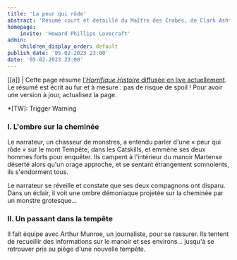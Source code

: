```yaml
---
title: 'La peur qui rôde'
abstract: 'Résumé court et détaillé du Maître des Crabes, de Clark Ashton Smith !'
homepage:
    invite: 'Howard Phillips Lovecraft'
admin:
    children_display_order: default
publish_date: '05-02-2023 23:00'
date: '05-02-2023 23:00'
---
```


[[a]]
| Cette page résume [l'_Horrifique Histoire_ diffusée en live actuellement](https://www.twitch.tv/vchabrette). Le résumé est écrit au fur et à mesure : pas de risque de spoil ! Pour avoir une version à jour, actualisez la page.

*[TW]: Trigger Warning

### I. L'ombre sur la cheminée

Le narrateur, un chasseur de monstres, a entendu parler d'une « peur qui rôde » sur le mont Tempête, dans les Catskills, et emmène ses deux hommes forts pour enquêter. Ils campent à l'intérieur du manoir Martense déserté alors qu'un orage approche, et se sentant étrangement somnolents, ils s'endorment tous.

Le narrateur se réveille et constate que ses deux compagnons ont disparu. Dans un éclair, il voit une ombre démoniaque projetée sur la cheminée par un monstre grotesque…

### II. Un passant dans la tempête

Il fait équipe avec Arthur Munroe, un journaliste, pour se rassurer. Ils tentent de recueillir des informations sur le manoir et ses environs… jusqu'à se retrouver pris au piège d'une nouvelle tempête.